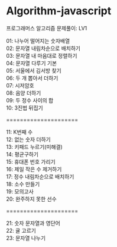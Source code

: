 # Algorithm-javascript

프로그래머스 알고리즘 문제풀이: LV1

01: 나누어 떨어지는 숫자배열<br>
02: 문자열 내림차순으로 배치하기<br>
03: 문자열 내 마음대로 정렬하기<br>
04: 문자열 다루기 기본<br>
05: 서울에서 김서방 찾기<br>
06: 두 개 뽑아서 더하기<br>
07: 시저암호</br>
08: 음양 더하기</br>
09: 두 정수 사이의 합</br>
10: 3진법 뒤집기</br>

<p>=====================  </p>        
11: K번째 수 </br>
12: 없는 숫자 더하기</br>
13: 키패드 누르기(미해결)</br>
14: 평균구하기</br>
15: 휴대폰 번호 가리기 </br>
16: 제일 작은 수 제거하기</br>
17: 정수 내림차순으로 배치하기</br>
18: 소수 만들기 </br>
19: 모의고사 </br>
20: 완주하지 못한 선수 </br>
<p>=====================  </p>   
21: 숫자 문자열과 영단어 </br>
22: 귤 고르기 </br>
23: 문자열 나누기 </br>

